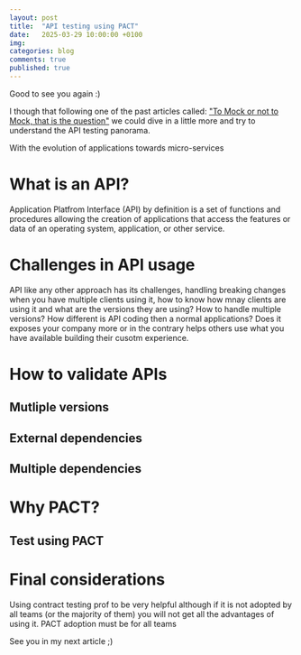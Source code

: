 ```yaml
---
layout: post
title:  "API testing using PACT"
date:   2025-03-29 10:00:00 +0100
img: 
categories: blog
comments: true
published: true
---
```


Good to see you again :)

I though that following one of the past articles called: ["To Mock or not to Mock, that is the question"](https://cristianomcunha.com/2mock-or-not-2mock/) we could dive in a little more and try to understand the API testing panorama.

With the evolution of applications towards micro-services 

# What is an API?
Application Platfrom Interface (API) by definition is a set of functions and procedures allowing the creation of applications that access the features or data of an operating system, application, or other service.


# Challenges in API usage
API like any other approach has its challenges, handling breaking changes when you have multiple clients using it, how to know how mnay clients are using it and what are the versions they are using? How to handle multiple versions? How different is API coding then a normal applications? Does it exposes your company more or in the contrary helps others use what you have available building their cusotm experience.

# How to validate APIs


## Mutliple versions
## External dependencies
## Multiple dependencies

# Why PACT?

## Test using PACT

# Final considerations
Using contract testing prof to be very helpful although if it is not adopted by all teams (or the majority of them) you will not get all the advantages of using it.
PACT adoption must be for all teams

 
See you in my next article ;)
 
 


